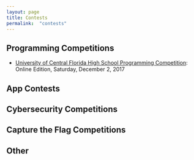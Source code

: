 ```yaml
---
layout: page
title: Contests
permalink:  "contests"
---
```


## Programming Competitions

* <a href="https://hspt.ucfprogrammingteam.org/index.php/hspt-online-edition/this-year-s-tournament">University of Central Florida High School Programming Competition</a>:  Online Edition, Saturday, December 2, 2017

## App Contests

## Cybersecurity Competitions

## Capture the Flag Competitions

## Other




